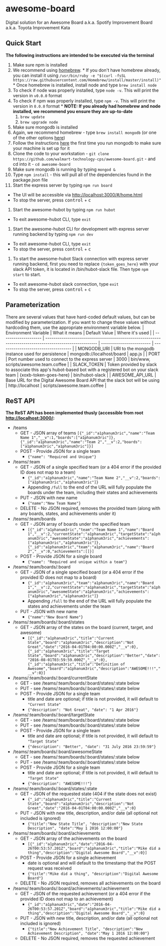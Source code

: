 # awesome-board
Digital solution for an Awesome Board a.k.a. Spotify Improvement Board a.k.a. Toyota Improvement Kata

## Quick Start
**The following instructions are intended to be executed via the terminal**

1. Make sure npm is installed
  1. We recommend using [homebrew](http://brew.sh/).
    * If you don't have homebrew already, you can install it using `/usr/bin/ruby -e "$(curl -fsSL https://raw.githubusercontent.com/Homebrew/install/master/install)"`
    * Once homebrew is installed, install node and type `brew install node`
  1. To check if node was properly installed, type `node -v`. This will print the version in `v0.0.0` format
  1. To check if npm was properly installed, type `npm -v`. This will print the version in `0.0.0` format
    * **NOTE: If you already had homebrew and node installed, we recommend you ensure they are up-to-date**
      1. `brew update`
      1. `brew upgrade node`
1. Make sure mongodb is installed
  1. Again, we recommend homebrew - type `brew install mongodb` (or one of the other options [here](https://docs.mongodb.org/manual/tutorial/install-mongodb-on-os-x/))
  1. Follow the instructions [here](https://docs.mongodb.com/manual/tutorial/install-mongodb-on-os-x/#run-mongodb) the first time you run mongodb to make sure your machine is set up for it
1. Clone the code to your workstation - `git clone https://github.com/walmart-technology-cps/awesome-board.git` - and cd into it - `cd awesome-board`
1. Make sure mongodb is running by typing `mongod &`
1. Type `npm install` - this will pull all of the dependencies found in the package.json file
1. Start the express server by typing `npm run board`
  * The UI will be accessible via [http://localhost:3000/#/home.html](http://localhost:3000/#/home.html)
  * To stop the server, press <kbd>control</kbd> + <kbd>c</kbd>
1. Start the awesome-hubot by typing `npm run hubot`
  * To exit awesome-hubot CLI, type `exit`
1. Start the awesome-hubot CLI for development with express server running backend by typing `npm run dev`
  * To exit awesome-hubot CLI, type `exit`
  * To stop the server, press <kbd>control</kbd> + <kbd>c</kbd>
1. To start the awesome-hubot Slack connection with express server running backend, first you need to replace `{token_goes_here}` with your slack API token, it is located in /bin/hubot-slack file.
Then type `npm start` to start.
  * To exit awesome-hubot slack connection, type `exit`
  * To stop the server, press <kbd>control</kbd> + <kbd>c</kbd>

## Parameterization
There are several values that have hard-coded default values, but can be modified by parameterization. If you want to change these values without hardcoding them, use the appropriate environment variable below.
| Environment Variable | What it means                                                                                            | Default Value             | Where it's used                      |
| -------------------- | -------------------------------------------------------------------------------------------------------- | ------------------------- | ------------------------------------ |
| MONGODB_URI          | URI to the mongodb instance used for persistence                                                         | mongodb://localhost/board | app.js                               |
| PORT                 | Port number used to connect to the express server                                                        | 3000                      | bin/www, scripts/awesome.team.coffee |
| SLACK_TOKEN          | Token provided by slack to associate this app's hubot-based bot with a registered bot on your slack team | {xoxb-token-goes-here}    | bin/hubot-slack                      |
| AWESOME_API_URL      | Base URL for the Digital Awesome Board API that the slack bot will be using                              | http://localhost          | scripts/awesome.team.coffee          |

## ReST API
**The ReST API has been implemented thusly (accessible from root [http://localhost:3000/](http://localhost:3000/):**
* /teams
  * GET - JSON array of teams
      `[{"_id":"a1phanum3ric","name":"Team Name 1","__v":1,"boards":["a1phanum3ric"]},{"_id":"a1phanum3ric","name":"Team 2","__v":2,"boards":["a1phanum3ric","a1phanum3ric"]}]`
  * POST - Provide JSON for a single team
    * `{"name": "Required and Unique"}`
* /teams/:team
  * GET - JSON of a single specified team (or a 404 error if the provided ID does not map to a team)
    * `{"_id":"a1phanum3ric","name":"Team Name 2","__v":2,"boards":["a1phanum3ric","a1phanum3ric"]}`
    * Appending `/full` to the end of the URL will fully populate the boards under the team, including their states and achievements
  * PUT - JSON with new name
    * `{"name":"New Team Name"}`
  * DELETE - No JSON required, removes the provided team (along with any boards, states, and achievements under it)
* /teams/:team/boards
  * GET - JSON array of boards under the specified team
    * `[{"_id":"a1phanum3ric","team":"Team Name 1","name":"Board 1","__v":2,"currentState":"a1phanum3ric","targetState":"a1phanum3ric","awesomeState":"a1phanum3ric","achievements":["a1phanum3ric","a1phanum3ric"]},{"_id":"a1phanum3ric","team":"a1phanum3ric","name":"Board 2","__v":0,"achievements":[]}]`
  * POST - Provide JSON for a single board
    * `{"name": "Required and unique within a team"}`
* /teams/:team/boards/:board
  * GET - JSON of a single specified board (or a 404 error if the provided ID does not map to a board)
    * `{"_id":"a1phanum3ric","team":"a1phanum3ric","name":"Board 1","__v":2,"currentState":"a1phanum3ric","targetState":"a1phanum3ric","awesomeState":"a1phanum3ric","achievements":["a1phanum3ric","a1phanum3ric"]}`
    * Appending `/full` to the end of the URL will fully populate the states and achievements under the team
  * PUT - JSON with new name
    * `{"name":"New Board Name"}`
* /teams/:team/boards/:board/states
  * GET - JSON array of the states on the board (current, target, and awesome)
    * `[{"_id":"a1phanum3ric","title":"Current State","board":"a1phanum3ric","description":"Not Great","date":"2016-04-01T04:00:00.000Z","__v":0},{"_id":"a1phanum3ric","title":"Target State","board":"a1phanum3ric","description":"Better","date":"2016-08-01T03:59:59.000Z","__v":0},{"_id":"a1phanum3ric","title":"Definition of Awesome","board":"a1phanum3ric","description":"AWESOME!!!","__v":0}]`
* /teams/:team/boards/:board/currentState
  * GET - see /teams/:team/boards/:board/states/:state below
  * PUT - see /teams/:team/boards/:board/states/:state below
  * POST - Provide JSON for a single team
    * title and date are optional; if title is not provided, it will default to `"Current State"`
    * `{"description": "Not Great", "date": "1 Apr 2016"}`
* /teams/:team/boards/:board/targetState
  * GET - see /teams/:team/boards/:board/states/:state below
  * PUT - see /teams/:team/boards/:board/states/:state below
  * POST - Provide JSON for a single team
    * title and date are optional; if title is not provided, it will default to `"Target State"`
    * `{"description": "Better", "date": "31 July 2016 23:59:59"}`
* /teams/:team/boards/:board/awesomeState
  * GET - see /teams/:team/boards/:board/states/:state below
  * PUT - see /teams/:team/boards/:board/states/:state below
  * POST - Provide JSON for a single team
    * title and date are optional; if title is not provided, it will default to `"Target State"`
    * `{"description": "AWESOME!!!"}`
* /teams/:team/boards/:board/states/:state
  * GET - JSON of the requested state (404 if the state does not exist)
    * `{"_id":"a1phanum3ric","title":"Current State","board":"a1phanum3ric","description":"Not Great","date":"2016-04-01T04:00:00.000Z","__v":0}`
  * PUT - JSON with new title, description, and/or date (all optional not included is ignored)
    * `{"title":"New State Title", "description":"New State Description", "date":"May 1 2016 12:00:00"}`
* /teams/:team/boards/:board/achievements
  * GET - JSON array of the achievements on the board
    * `[{"_id":"a1phanum3ric","date":"2016-04-26T00:53:57.201Z","board":"a1phanum3ric","title":"Mike did a thing","description":"Digital Awesome Board","__v":0}]`
  * POST - Provide JSON for a single achievement
    * date is optional and will default to the timestamp that the POST request was received
    * `{"title":"Mike did a thing", "description":"Digital Awesome Board"}`
  * DELETE - No JSON required, removes all achievements on the board
* /teams/:team/boards/:board/achievements/:achievement
  * GET - JSON of the requested achievement (or a 404 error if the provided ID does not map to an achievement)
    * `{"_id":"a1phanum3ric","date":"2016-04-26T00:53:57.201Z","board":"a1phanum3ric","title":"Mike did a thing","description":"Digital Awesome Board","__v":0}`
  * PUT - JSON with new title, description, and/or date (all optional not included is ignored)
    * `{"title":"New Achievement Title", "description":"New Achievement Description", "date":"May 1 2016 12:00:00"}`
  * DELETE - No JSON required, removes the requested achievement